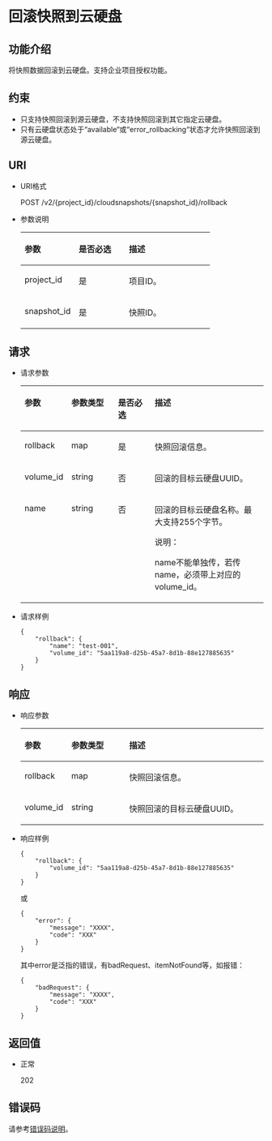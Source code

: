 # 回滚快照到云硬盘<a name="ZH-CN_TOPIC_0142374138"></a>

## 功能介绍<a name="section29798282112049"></a>

将快照数据回滚到云硬盘。支持企业项目授权功能。

## 约束<a name="section18412201112049"></a>

-   只支持快照回滚到源云硬盘，不支持快照回滚到其它指定云硬盘。
-   只有云硬盘状态处于“available“或“error\_rollbacking“状态才允许快照回滚到源云硬盘。

## URI<a name="section56404342112049"></a>

-   URI格式

    POST /v2/\{project\_id\}/cloudsnapshots/\{snapshot\_id\}/rollback


-   参数说明

    <a name="zh-cn_topic_0051408629_table37114383112049"></a>
    <table><thead align="left"><tr id="zh-cn_topic_0051408629_row4845983112049"><th class="cellrowborder" valign="top" width="28.57%" id="mcps1.1.4.1.1"><p id="zh-cn_topic_0051408629_p56980371112049"><a name="zh-cn_topic_0051408629_p56980371112049"></a><a name="zh-cn_topic_0051408629_p56980371112049"></a>参数</p>
    </th>
    <th class="cellrowborder" valign="top" width="26.529999999999998%" id="mcps1.1.4.1.2"><p id="zh-cn_topic_0051408629_p52007339112049"><a name="zh-cn_topic_0051408629_p52007339112049"></a><a name="zh-cn_topic_0051408629_p52007339112049"></a>是否必选</p>
    </th>
    <th class="cellrowborder" valign="top" width="44.9%" id="mcps1.1.4.1.3"><p id="zh-cn_topic_0051408629_p51844944112049"><a name="zh-cn_topic_0051408629_p51844944112049"></a><a name="zh-cn_topic_0051408629_p51844944112049"></a>描述</p>
    </th>
    </tr>
    </thead>
    <tbody><tr id="zh-cn_topic_0051408629_row38690921112049"><td class="cellrowborder" valign="top" width="28.57%" headers="mcps1.1.4.1.1 "><p id="zh-cn_topic_0051408629_p46956895112049"><a name="zh-cn_topic_0051408629_p46956895112049"></a><a name="zh-cn_topic_0051408629_p46956895112049"></a>project_id</p>
    </td>
    <td class="cellrowborder" valign="top" width="26.529999999999998%" headers="mcps1.1.4.1.2 "><p id="zh-cn_topic_0051408629_p45412121112049"><a name="zh-cn_topic_0051408629_p45412121112049"></a><a name="zh-cn_topic_0051408629_p45412121112049"></a>是</p>
    </td>
    <td class="cellrowborder" valign="top" width="44.9%" headers="mcps1.1.4.1.3 "><p id="zh-cn_topic_0051408629_p54503167112049"><a name="zh-cn_topic_0051408629_p54503167112049"></a><a name="zh-cn_topic_0051408629_p54503167112049"></a>项目ID。</p>
    </td>
    </tr>
    <tr id="zh-cn_topic_0051408629_row20766463112049"><td class="cellrowborder" valign="top" width="28.57%" headers="mcps1.1.4.1.1 "><p id="zh-cn_topic_0051408629_p4361939112049"><a name="zh-cn_topic_0051408629_p4361939112049"></a><a name="zh-cn_topic_0051408629_p4361939112049"></a>snapshot_id</p>
    </td>
    <td class="cellrowborder" valign="top" width="26.529999999999998%" headers="mcps1.1.4.1.2 "><p id="zh-cn_topic_0051408629_p17772808112049"><a name="zh-cn_topic_0051408629_p17772808112049"></a><a name="zh-cn_topic_0051408629_p17772808112049"></a>是</p>
    </td>
    <td class="cellrowborder" valign="top" width="44.9%" headers="mcps1.1.4.1.3 "><p id="zh-cn_topic_0051408629_p30311366112049"><a name="zh-cn_topic_0051408629_p30311366112049"></a><a name="zh-cn_topic_0051408629_p30311366112049"></a>快照ID。</p>
    </td>
    </tr>
    </tbody>
    </table>


## 请求<a name="section54272198112126"></a>

-   请求参数

    <a name="zh-cn_topic_0051408629_table262294112126"></a>
    <table><thead align="left"><tr id="zh-cn_topic_0051408629_row15086975112126"><th class="cellrowborder" valign="top" width="15.841584158415841%" id="mcps1.1.5.1.1"><p id="zh-cn_topic_0051408629_p14085481112126"><a name="zh-cn_topic_0051408629_p14085481112126"></a><a name="zh-cn_topic_0051408629_p14085481112126"></a>参数</p>
    </th>
    <th class="cellrowborder" valign="top" width="19.801980198019802%" id="mcps1.1.5.1.2"><p id="zh-cn_topic_0051408629_p73303112126"><a name="zh-cn_topic_0051408629_p73303112126"></a><a name="zh-cn_topic_0051408629_p73303112126"></a>参数类型</p>
    </th>
    <th class="cellrowborder" valign="top" width="15.841584158415841%" id="mcps1.1.5.1.3"><p id="zh-cn_topic_0051408629_p5937586112126"><a name="zh-cn_topic_0051408629_p5937586112126"></a><a name="zh-cn_topic_0051408629_p5937586112126"></a>是否必选</p>
    </th>
    <th class="cellrowborder" valign="top" width="48.51485148514851%" id="mcps1.1.5.1.4"><p id="zh-cn_topic_0051408629_p11182433112126"><a name="zh-cn_topic_0051408629_p11182433112126"></a><a name="zh-cn_topic_0051408629_p11182433112126"></a>描述</p>
    </th>
    </tr>
    </thead>
    <tbody><tr id="zh-cn_topic_0051408629_row33533036112126"><td class="cellrowborder" valign="top" width="15.841584158415841%" headers="mcps1.1.5.1.1 "><p id="zh-cn_topic_0051408629_p31821365112126"><a name="zh-cn_topic_0051408629_p31821365112126"></a><a name="zh-cn_topic_0051408629_p31821365112126"></a>rollback</p>
    </td>
    <td class="cellrowborder" valign="top" width="19.801980198019802%" headers="mcps1.1.5.1.2 "><p id="zh-cn_topic_0051408629_p27393734112126"><a name="zh-cn_topic_0051408629_p27393734112126"></a><a name="zh-cn_topic_0051408629_p27393734112126"></a>map</p>
    </td>
    <td class="cellrowborder" valign="top" width="15.841584158415841%" headers="mcps1.1.5.1.3 "><p id="zh-cn_topic_0051408629_p4299976112126"><a name="zh-cn_topic_0051408629_p4299976112126"></a><a name="zh-cn_topic_0051408629_p4299976112126"></a>是</p>
    </td>
    <td class="cellrowborder" valign="top" width="48.51485148514851%" headers="mcps1.1.5.1.4 "><p id="zh-cn_topic_0051408629_p12753762112126"><a name="zh-cn_topic_0051408629_p12753762112126"></a><a name="zh-cn_topic_0051408629_p12753762112126"></a>快照回滚信息。</p>
    </td>
    </tr>
    <tr id="zh-cn_topic_0051408629_row47675000112126"><td class="cellrowborder" valign="top" width="15.841584158415841%" headers="mcps1.1.5.1.1 "><p id="zh-cn_topic_0051408629_p36469802112126"><a name="zh-cn_topic_0051408629_p36469802112126"></a><a name="zh-cn_topic_0051408629_p36469802112126"></a>volume_id</p>
    </td>
    <td class="cellrowborder" valign="top" width="19.801980198019802%" headers="mcps1.1.5.1.2 "><p id="zh-cn_topic_0051408629_p1264009112126"><a name="zh-cn_topic_0051408629_p1264009112126"></a><a name="zh-cn_topic_0051408629_p1264009112126"></a>string</p>
    </td>
    <td class="cellrowborder" valign="top" width="15.841584158415841%" headers="mcps1.1.5.1.3 "><p id="zh-cn_topic_0051408629_p35275900112126"><a name="zh-cn_topic_0051408629_p35275900112126"></a><a name="zh-cn_topic_0051408629_p35275900112126"></a>否</p>
    </td>
    <td class="cellrowborder" valign="top" width="48.51485148514851%" headers="mcps1.1.5.1.4 "><p id="zh-cn_topic_0051408629_p38775660112126"><a name="zh-cn_topic_0051408629_p38775660112126"></a><a name="zh-cn_topic_0051408629_p38775660112126"></a>回滚的目标云硬盘UUID。</p>
    </td>
    </tr>
    <tr id="zh-cn_topic_0051408629_row13436622112126"><td class="cellrowborder" valign="top" width="15.841584158415841%" headers="mcps1.1.5.1.1 "><p id="zh-cn_topic_0051408629_p14624579112126"><a name="zh-cn_topic_0051408629_p14624579112126"></a><a name="zh-cn_topic_0051408629_p14624579112126"></a>name</p>
    </td>
    <td class="cellrowborder" valign="top" width="19.801980198019802%" headers="mcps1.1.5.1.2 "><p id="zh-cn_topic_0051408629_p43740265112126"><a name="zh-cn_topic_0051408629_p43740265112126"></a><a name="zh-cn_topic_0051408629_p43740265112126"></a>string</p>
    </td>
    <td class="cellrowborder" valign="top" width="15.841584158415841%" headers="mcps1.1.5.1.3 "><p id="zh-cn_topic_0051408629_p53300583112126"><a name="zh-cn_topic_0051408629_p53300583112126"></a><a name="zh-cn_topic_0051408629_p53300583112126"></a>否</p>
    </td>
    <td class="cellrowborder" valign="top" width="48.51485148514851%" headers="mcps1.1.5.1.4 "><p id="zh-cn_topic_0051408629_p22380006112126"><a name="zh-cn_topic_0051408629_p22380006112126"></a><a name="zh-cn_topic_0051408629_p22380006112126"></a>回滚的目标云硬盘名称。<span id="zh-cn_topic_0051408629_text9102076152627"><a name="zh-cn_topic_0051408629_text9102076152627"></a><a name="zh-cn_topic_0051408629_text9102076152627"></a>最大支持255个字节。</span></p>
    <div class="note" id="zh-cn_topic_0051408629_note6490498915441"><a name="zh-cn_topic_0051408629_note6490498915441"></a><a name="zh-cn_topic_0051408629_note6490498915441"></a><span class="notetitle"> 说明： </span><div class="notebody"><p id="zh-cn_topic_0051408629_p4727398915441"><a name="zh-cn_topic_0051408629_p4727398915441"></a><a name="zh-cn_topic_0051408629_p4727398915441"></a>name不能单独传，若传name，必须带上对应的volume_id。</p>
    </div></div>
    </td>
    </tr>
    </tbody>
    </table>


-   请求样例

    ```
    {
        "rollback": {
            "name": "test-001",
            "volume_id": "5aa119a8-d25b-45a7-8d1b-88e127885635"
        }
    }
    ```


## 响应<a name="section50618846112239"></a>

-   响应参数

    <a name="zh-cn_topic_0051408629_table55593749112239"></a>
    <table><thead align="left"><tr id="zh-cn_topic_0051408629_row12503066112239"><th class="cellrowborder" valign="top" width="19.05%" id="mcps1.1.4.1.1"><p id="zh-cn_topic_0051408629_p6115391112239"><a name="zh-cn_topic_0051408629_p6115391112239"></a><a name="zh-cn_topic_0051408629_p6115391112239"></a>参数</p>
    </th>
    <th class="cellrowborder" valign="top" width="23.810000000000002%" id="mcps1.1.4.1.2"><p id="zh-cn_topic_0051408629_p25584640112239"><a name="zh-cn_topic_0051408629_p25584640112239"></a><a name="zh-cn_topic_0051408629_p25584640112239"></a>参数类型</p>
    </th>
    <th class="cellrowborder" valign="top" width="57.14%" id="mcps1.1.4.1.3"><p id="zh-cn_topic_0051408629_p21559929112239"><a name="zh-cn_topic_0051408629_p21559929112239"></a><a name="zh-cn_topic_0051408629_p21559929112239"></a>描述</p>
    </th>
    </tr>
    </thead>
    <tbody><tr id="zh-cn_topic_0051408629_row59821639112239"><td class="cellrowborder" valign="top" width="19.05%" headers="mcps1.1.4.1.1 "><p id="zh-cn_topic_0051408629_p13714567112239"><a name="zh-cn_topic_0051408629_p13714567112239"></a><a name="zh-cn_topic_0051408629_p13714567112239"></a>rollback</p>
    </td>
    <td class="cellrowborder" valign="top" width="23.810000000000002%" headers="mcps1.1.4.1.2 "><p id="zh-cn_topic_0051408629_p37138152112239"><a name="zh-cn_topic_0051408629_p37138152112239"></a><a name="zh-cn_topic_0051408629_p37138152112239"></a>map</p>
    </td>
    <td class="cellrowborder" valign="top" width="57.14%" headers="mcps1.1.4.1.3 "><p id="zh-cn_topic_0051408629_p58242347112239"><a name="zh-cn_topic_0051408629_p58242347112239"></a><a name="zh-cn_topic_0051408629_p58242347112239"></a>快照回滚信息。</p>
    </td>
    </tr>
    <tr id="zh-cn_topic_0051408629_row60405564112239"><td class="cellrowborder" valign="top" width="19.05%" headers="mcps1.1.4.1.1 "><p id="zh-cn_topic_0051408629_p61012545112239"><a name="zh-cn_topic_0051408629_p61012545112239"></a><a name="zh-cn_topic_0051408629_p61012545112239"></a>volume_id</p>
    </td>
    <td class="cellrowborder" valign="top" width="23.810000000000002%" headers="mcps1.1.4.1.2 "><p id="zh-cn_topic_0051408629_p43069135112239"><a name="zh-cn_topic_0051408629_p43069135112239"></a><a name="zh-cn_topic_0051408629_p43069135112239"></a>string</p>
    </td>
    <td class="cellrowborder" valign="top" width="57.14%" headers="mcps1.1.4.1.3 "><p id="zh-cn_topic_0051408629_p48278435112239"><a name="zh-cn_topic_0051408629_p48278435112239"></a><a name="zh-cn_topic_0051408629_p48278435112239"></a>快照回滚的目标云硬盘UUID。</p>
    </td>
    </tr>
    </tbody>
    </table>


-   响应样例

    ```
    {
        "rollback": {
            "volume_id": "5aa119a8-d25b-45a7-8d1b-88e127885635"
        }
    }
    ```

    或

    ```
    {
        "error": {
            "message": "XXXX", 
            "code": "XXX"
        }
    }
    ```

    其中error是泛指的错误，有badRequest、itemNotFound等，如报错：

    ```
    {
        "badRequest": {
            "message": "XXXX", 
            "code": "XXX"
        }
    }
    ```


## 返回值<a name="section16529200112352"></a>

-   正常

    202


## 错误码<a name="section431317151242"></a>

请参考[错误码说明](错误码说明.md)。

